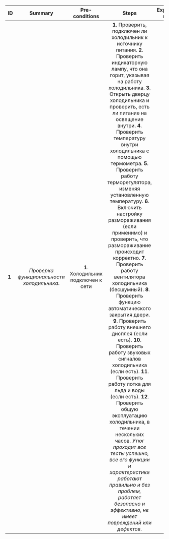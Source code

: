 ID | Summary | Pre-conditions | Steps | Expected results
:--|:-------:|:--------------:|:-----:|-----------------:
**1** | *Проверка функциональности холодильника*. | **1**. Холодильник подключен к сети  | **1**. Проверить, подключен ли холодильник к источнику питания. **2**. Проверить индикаторную лампу, что она горит, указывая на работу холодильника. **3**. Открыть дверцу холодильника и проверить, есть ли питание на освещение внутри.  **4**. Проверить температуру внутри холодильника с помощью термометра. **5**. Проверить работу терморегулятора, изменяя установленную температуру. **6**. Включить настройку размораживания (если применимо) и проверить, что размораживание происходит корректно. **7**. Проверить работу вентилятора холодильника (бесшумный).  **8**. Проверить функцию автоматического закрытия двери. **9**. Проверить работу внешнего дисплея (если есть). **10**. Проверить работу звуковых сигналов холодильника (если есть). **11**. Проверить работу лотка для льда и воды (если есть). **12**. Проверить общую эксплуатацию холодильника, в течении нескольких часов.  *Утюг проходит все тесты успешно, все его функции и характеристики работают правильно и без проблем, работает безопасно и эффективно, не имеет повреждений или дефектов*. 
